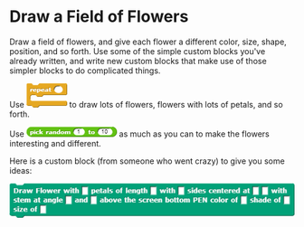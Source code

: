# Draw a Field of Flowers

Draw a field of flowers, and give each flower a different color, size, shape, position, and so forth. Use some of the simple custom blocks you've already written, and write new custom blocks that make use of those simpler blocks to do complicated things.  
  
Use ![](../.gitbook/assets/image%20%2835%29.png) to draw lots of flowers, flowers with lots of petals, and so forth.  
  
Use ![](../.gitbook/assets/image%20%28149%29.png) as much as you can to make the flowers interesting and different.

Here is a custom block \(from someone who went crazy\) to give you some ideas:

![](../.gitbook/assets/image%20%28100%29.png)

